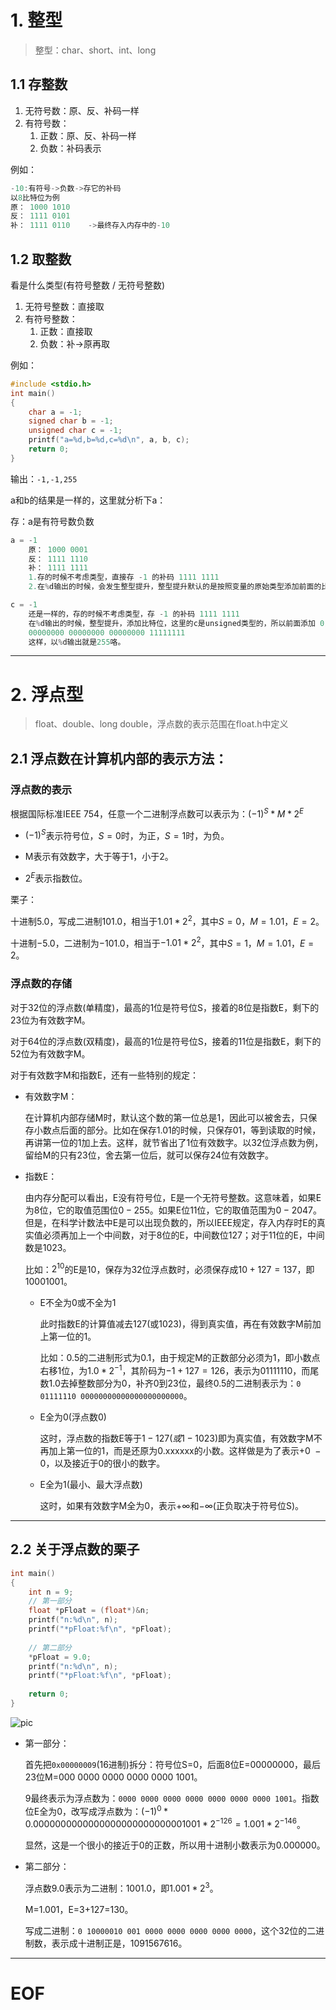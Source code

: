 # 1. 整型

> 整型：char、short、int、long

## 1.1 存整数

1. 无符号数：原、反、补码一样
2. 有符号数：
   1. 正数：原、反、补码一样
   2. 负数：补码表示

例如：

```c
-10:有符号->负数->存它的补码
以8比特位为例
原： 1000 1010
反： 1111 0101
补： 1111 0110 	->最终存入内存中的-10
```

## 1.2 取整数

看是什么类型(有符号整数 / 无符号整数)

1. 无符号整数：直接取
2. 有符号整数：
   1. 正数：直接取
   2. 负数：补->原再取

例如：

```c
#include <stdio.h>
int main()
{
    char a = -1;
    signed char b = -1;
    unsigned char c = -1;
    printf("a=%d,b=%d,c=%d\n", a, b, c);
    return 0;
}
```

输出：`-1,-1,255`

a和b的结果是一样的，这里就分析下a：

存：a是有符号数负数

```c
a = -1
    原： 1000 0001
    反： 1111 1110
    补： 1111 1111
    1.存的时候不考虑类型，直接存 -1 的补码 1111 1111
    2.在%d输出的时候，会发生整型提升，整型提升默认的是按照变量的原始类型添加前面的比特位，这里的a是有符号的所以前面添加 1，变为 11111111 11111111 11111111 11111111，这样的话用%d输出，结果是 -1。
```

```c
c = -1
    还是一样的，存的时候不考虑类型，存 -1 的补码 1111 1111
    在%d输出的时候，整型提升，添加比特位，这里的c是unsigned类型的，所以前面添加 0，变为：
    00000000 00000000 00000000 11111111
    这样，以%d输出就是255咯。
```

---

# 2. 浮点型

> float、double、long double，浮点数的表示范围在float.h中定义

## 2.1 浮点数在计算机内部的表示方法：

### 浮点数的表示

根据国际标准IEEE 754，任意一个二进制浮点数可以表示为：$(-1)^S * M * 2^E$

+ $(-1)^S$表示符号位，$S=0$时，为正，$S=1$时，为负。

+ M表示有效数字，大于等于1，小于2。

+ $2^E$表示指数位。

栗子：

十进制$5.0$，写成二进制$101.0$，相当于$1.01*2^2$，其中$S=0，M=1.01，E=2$。

十进制$-5.0$，二进制为$-101.0$，相当于$-1.01 * 2^2$，其中$S=1，M=1.01，E=2$。

### 浮点数的存储

对于32位的浮点数(单精度)，最高的1位是符号位S，接着的8位是指数E，剩下的23位为有效数字M。

对于64位的浮点数(双精度)，最高的1位是符号位S，接着的11位是指数E，剩下的52位为有效数字M。

对于有效数字M和指数E，还有一些特别的规定：

+ 有效数字M：

  在计算机内部存储M时，默认这个数的第一位总是1，因此可以被舍去，只保存小数点后面的部分。比如在保存$1.01$的时候，只保存$01$，等到读取的时候，再讲第一位的1加上去。这样，就节省出了1位有效数字。以32位浮点数为例，留给M的只有23位，舍去第一位后，就可以保存24位有效数字。

+ 指数E：

  由内存分配可以看出，E没有符号位，E是一个无符号整数。这意味着，如果E为8位，它的取值范围位$0-255$。如果E位11位，它的取值范围为$0-2047$。但是，在科学计数法中E是可以出现负数的，所以IEEE规定，存入内存时E的真实值必须再加上一个中间数，对于8位的E，中间数位127；对于11位的E，中间数是1023。

  比如：$2^{10}$的E是10，保存为32位浮点数时，必须保存成$10+127=137$，即$10001001$。

  + E不全为0或不全为1

    此时指数E的计算值减去127(或1023)，得到真实值，再在有效数字M前加上第一位的1。

    比如：$0.5$的二进制形式为$0.1$，由于规定M的正数部分必须为1，即小数点右移1位，为$1.0*2^{-1}$，其阶码为$-1+127=126$，表示为$01111110$，而尾数$1.0$去掉整数部分为0，补齐0到23位，最终$0.5$的二进制表示为：`0 01111110 00000000000000000000000`。

  + E全为0(浮点数0)

    这时，浮点数的指数E等于$1-127(或1-1023)$即为真实值，有效数字M不再加上第一位的1，而是还原为$0.$xxxxxx的小数。这样做是为了表示$+0 ~ -0$，以及接近于0的很小的数字。

  + E全为1(最小、最大浮点数)

    这时，如果有效数字M全为0，表示$+\infty$和$-\infty$(正负取决于符号位S)。

---

## 2.2 关于浮点数的栗子

```c
int main()
{
    int n = 9;
    // 第一部分
    float *pFloat = (float*)&n;
    printf("n:%d\n", n);
    printf("*pFloat:%f\n", *pFloat);
    
    // 第二部分
    *pFloat = 9.0;
    printf("n:%d\n", n);
    printf("*pFloat:%f\n", *pFloat);
    
    return 0;
}
```

![pic](https://wx2.sinaimg.cn/mw690/006wR0dcly1fx4bfr4hy3j30ew066t94.jpg)



+ 第一部分：

  首先把`0x00000009`(16进制)拆分：符号位S=0，后面8位E=00000000，最后23位M=000 0000 0000 0000 0000 1001。

  9最终表示为浮点数为：`0000 0000 0000 0000 0000 0000 0000 1001`。指数位E全为0，改写成浮点数为：$(-1)^0 * 0.000 0000 0000 0000 0000 0000 0000 1001*2^{-126}=1.001*2^{-146}$。

  显然，这是一个很小的接近于0的正数，所以用十进制小数表示为$0.000000$。

+ 第二部分：

  浮点数9.0表示为二进制：$1001.0$，即$1.001*2^3$。

  M=1.001，E=3+127=130。

  写成二进制：`0 10000010 001 0000 0000 0000 0000 0000`，这个32位的二进制数，表示成十进制正是，1091567616。

---

# EOF

